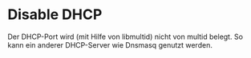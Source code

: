 # Disable DHCP
Der DHCP-Port wird (mit Hilfe von libmultid) nicht von multid belegt. So kann ein anderer DHCP-Server wie Dnsmasq genutzt werden.<br>
<br>


